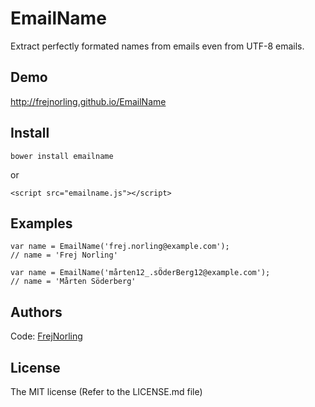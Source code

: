 EmailName
=========

Extract perfectly formated names from emails even from UTF-8 emails.

Demo
---
http://frejnorling.github.io/EmailName

Install
---
    bower install emailname

or
    
    <script src="emailname.js"></script>


Examples
---
    var name = EmailName('frej.norling@example.com');
    // name = 'Frej Norling' 

    var name = EmailName('mårten12_.sÖderBerg12@example.com');
    // name = 'Mårten Söderberg' 
    
    
Authors
---
Code: [FrejNorling](http://github.com/frejnorling)

License
---
The MIT license (Refer to the LICENSE.md file)
